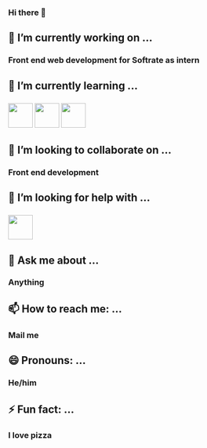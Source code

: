 ### Hi there 👋
## 
## 🔭 I’m currently working on ...
   ### Front end web development for Softrate as intern
## 🌱 I’m currently learning ...
   ### <img src="https://user-images.githubusercontent.com/61533356/115218330-13eb1480-a124-11eb-8cc3-a054134740a3.png" width="50" height="50">  <img src="https://raw.githubusercontent.com/rexxars/react-hexagon/HEAD/logo/react-hexagon.png" width="50" height="50">  <img src="https://doc.octoperf.com/monitoring/create-connection/mongodb/img/mongodb-logo.png" width="50" height="50">
## 👯 I’m looking to collaborate on ...
   ### Front end development
## 🤔 I’m looking for help with ...
   ### <img src="https://user-images.githubusercontent.com/61533356/115218330-13eb1480-a124-11eb-8cc3-a054134740a3.png" width="50" height="50">
## 💬 Ask me about ...
   ### Anything
## 📫 How to reach me: ...
   ### Mail me
## 😄 Pronouns: ...
   ### He/him
## ⚡ Fun fact: ...
   ### I love pizza

